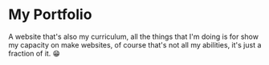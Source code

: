 # My Portfolio

A website that's also my curriculum, all the things that I'm doing is for show my capacity on make websites, of course that's not all my abilities, it's just a fraction of it. 😁